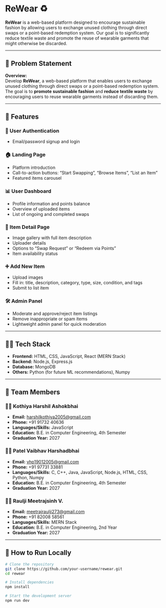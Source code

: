 # ReWear ♻️

**ReWear** is a web-based platform designed to encourage sustainable fashion by allowing users to exchange unused clothing through direct swaps or a point-based redemption system. Our goal is to significantly reduce textile waste and promote the reuse of wearable garments that might otherwise be discarded.

---

## 🌟 Problem Statement

**Overview:**  
Develop **ReWear**, a web-based platform that enables users to exchange unused clothing through direct swaps or a point-based redemption system. The goal is to **promote sustainable fashion** and **reduce textile waste** by encouraging users to reuse wearable garments instead of discarding them.

---

## 🧩 Features

### 👥 User Authentication
- Email/password signup and login

### 🏠 Landing Page
- Platform introduction  
- Call-to-action buttons: “Start Swapping”, “Browse Items”, “List an Item”  
- Featured items carousel

### 📊 User Dashboard
- Profile information and points balance  
- Overview of uploaded items  
- List of ongoing and completed swaps

### 🧥 Item Detail Page
- Image gallery with full item description  
- Uploader details  
- Options to “Swap Request” or “Redeem via Points”  
- Item availability status

### ➕ Add New Item
- Upload images  
- Fill in: title, description, category, type, size, condition, and tags  
- Submit to list item

### 🛠️ Admin Panel
- Moderate and approve/reject item listings  
- Remove inappropriate or spam items  
- Lightweight admin panel for quick moderation

---

## 👨‍💻 Tech Stack

- **Frontend:** HTML, CSS, JavaScript, React (MERN Stack)
- **Backend:** Node.js, Express.js
- **Database:** MongoDB
- **Others:** Python (for future ML recommendations), Numpy

---

## 👥 Team Members

### 🧑‍💻 Kothiya Harshil Ashokbhai
- **Email:** harshilkothiya2005@gmail.com  
- **Phone:** +91 91732 40636  
- **Languages/Skills:** JavaScript  
- **Education:** B.E. in Computer Engineering, 4th Semester  
- **Graduation Year:** 2027  

### 🧑‍💻 Patel Vaibhav Harshadbhai
- **Email:** vhp19012005@gmail.com  
- **Phone:** +91 97731 33881  
- **Languages/Skills:** C, C++, Java, JavaScript, Node.js, HTML, CSS, Python, Numpy  
- **Education:** B.E. in Computer Engineering, 4th Semester  
- **Graduation Year:** 2027  

### 🧑‍💻 Raulji Meetrajsinh V.
- **Email:** meetrajraulji273@gmail.com  
- **Phone:** +91 82008 58561  
- **Languages/Skills:** MERN Stack  
- **Education:** B.E. in Computer Engineering, 2nd Year  
- **Graduation Year:** 2027  

---

## 📌 How to Run Locally

```bash
# Clone the repository
git clone https://github.com/your-username/rewear.git
cd rewear

# Install dependencies
npm install

# Start the development server
npm run dev
